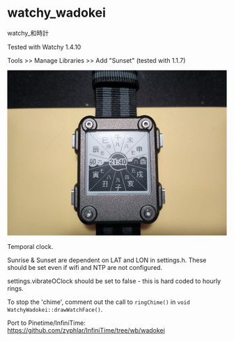 # watchy_wadokei

watchy_和時計

Tested with Watchy 1.4.10

Tools >> Manage Libraries >> Add "Sunset" (tested with 1.1.7)

![](watchy_wadokei.jpg)

Temporal clock.


Sunrise & Sunset are dependent on LAT and LON in settings.h. These should be set even if wifi and NTP are not configured. 

settings.vibrateOClock should be set to false - this is hard coded to hourly rings.

To stop the 'chime', comment out the call to `ringChime()` in `void WatchyWadokei::drawWatchFace()`.


Port to Pinetime/InfiniTime: https://github.com/zyphlar/InfiniTime/tree/wb/wadokei
